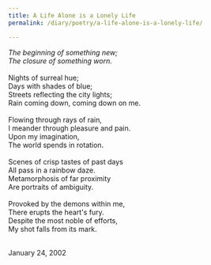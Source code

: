 ```yaml
---
title: A Life Alone is a Lonely Life
permalink: /diary/poetry/a-life-alone-is-a-lonely-life/

---
```

<div class="poetry">

<em>The beginning of something new;<br/>
The closure of something worn.</em><br/>
<br/>
Nights of surreal hue;<br/>
Days with shades of blue;<br/>
Streets reflecting the city lights;<br/>
Rain coming down, coming down on me.<br/>
<br/>
Flowing through rays of rain,<br/>
I meander through pleasure and pain.<br/>
Upon my imagination,<br/>
The world spends in rotation.<br/>
<br/>
Scenes of crisp tastes of past days<br/>
All pass in a rainbow daze.<br/>
Metamorphosis of far proximity<br/>
Are portraits of ambiguity.<br/>
<br/>
Provoked by the demons within me,<br/>
There erupts the heart's fury.<br/>
Despite the most noble of efforts,<br/>
My shot falls from its mark.<br/>
<br/>

<div class="poetry_date">January 24, 2002</div>




</div>
